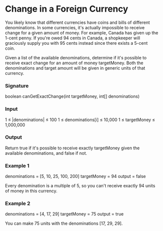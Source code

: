 # Change in a Foreign Currency

You likely know that different currencies have coins and bills of different denominations. In some currencies, it's actually impossible to receive change for a given amount of money. For example, Canada has given up the 1-cent penny. If you're owed 94 cents in Canada, a shopkeeper will graciously supply you with 95 cents instead since there exists a 5-cent coin.

Given a list of the available denominations, determine if it's possible to receive exact change for an amount of money targetMoney. Both the denominations and target amount will be given in generic units of that currency.

### Signature
boolean canGetExactChange(int targetMoney, int[] denominations)

### Input
1 ≤ |denominations| ≤ 100
1 ≤ denominations[i] ≤ 10,000
1 ≤ targetMoney ≤ 1,000,000

### Output
Return true if it's possible to receive exactly targetMoney given the available denominations, and false if not.

### Example 1
denominations = [5, 10, 25, 100, 200]
targetMoney = 94
output = false

Every denomination is a multiple of 5, so you can't receive exactly 94 units of money in this currency.

### Example 2
denominations = [4, 17, 29]
targetMoney = 75
output = true

You can make 75 units with the denominations [17, 29, 29].